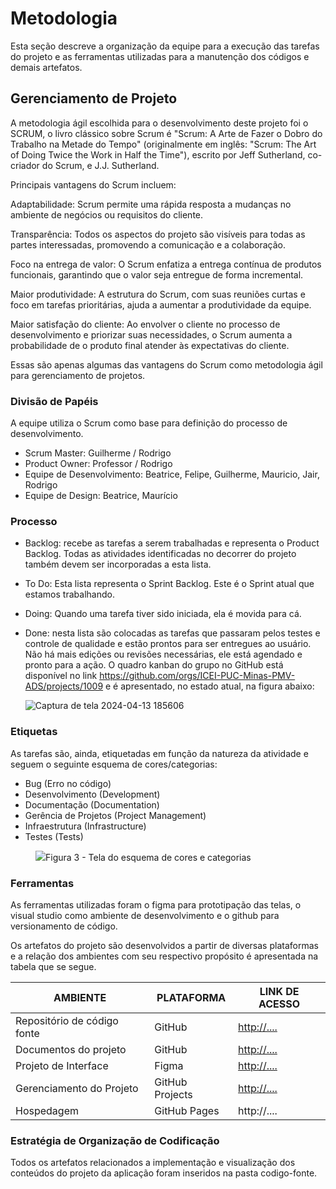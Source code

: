 
# Metodologia

Esta seção descreve a organização da equipe para a execução das tarefas do projeto e as ferramentas utilizadas para a manutenção dos códigos e demais artefatos.


## Gerenciamento de Projeto
A metodologia ágil escolhida para o desenvolvimento deste projeto foi o SCRUM, o livro clássico sobre Scrum é "Scrum: A Arte de Fazer o Dobro do Trabalho na Metade do Tempo" (originalmente em inglês: "Scrum: The Art of Doing Twice the Work in Half the Time"), escrito por Jeff Sutherland, co-criador do Scrum, e J.J. Sutherland.

Principais vantagens do Scrum incluem:

Adaptabilidade: Scrum permite uma rápida resposta a mudanças no ambiente de negócios ou requisitos do cliente.

Transparência: Todos os aspectos do projeto são visíveis para todas as partes interessadas, promovendo a comunicação e a colaboração.

Foco na entrega de valor: O Scrum enfatiza a entrega contínua de produtos funcionais, garantindo que o valor seja entregue de forma incremental.

Maior produtividade: A estrutura do Scrum, com suas reuniões curtas e foco em tarefas prioritárias, ajuda a aumentar a produtividade da equipe.

Maior satisfação do cliente: Ao envolver o cliente no processo de desenvolvimento e priorizar suas necessidades, o Scrum aumenta a probabilidade de o produto final atender às expectativas do cliente.

Essas são apenas algumas das vantagens do Scrum como metodologia ágil para gerenciamento de projetos.

### Divisão de Papéis

A equipe utiliza o Scrum como base para definição do processo de desenvolvimento.

- Scrum Master: Guilherme / Rodrigo
- Product Owner: Professor / Rodrigo
- Equipe de Desenvolvimento: Beatrice, Felipe, Guilherme, Mauricio, Jair, Rodrigo
- Equipe de Design: Beatrice, Maurício

### Processo

- Backlog: recebe as tarefas a serem trabalhadas e representa o Product Backlog. Todas as atividades identificadas no decorrer do projeto também devem ser incorporadas a esta lista. 
- To Do: Esta lista representa o Sprint Backlog. Este é o Sprint atual que estamos trabalhando. 
- Doing: Quando uma tarefa tiver sido iniciada, ela é movida para cá. 
- Done: nesta lista são colocadas as tarefas que passaram pelos testes e controle de qualidade e estão prontos para ser entregues ao usuário. Não há mais edições ou revisões necessárias, ele está agendado e pronto para a ação.
  O quadro kanban do grupo no GitHub está disponível no link https://github.com/orgs/ICEI-PUC-Minas-PMV-ADS/projects/1009  e é apresentado, no estado atual, na figura abaixo:
  
  ![Captura de tela 2024-04-13 185606](https://github.com/ICEI-PUC-Minas-PMV-ADS/pmv-ads-2024-1-e1-proj-web-t5-pmv-ads-2024-1-e1-projfocoacademico/assets/165849851/4eeccfad-f84c-469c-b816-10f3e2147f4f)


### Etiquetas
<p>As tarefas são, ainda, etiquetadas em função da natureza da atividade e seguem o seguinte esquema de cores/categorias:</p>

<ul>
  <li>Bug (Erro no código)</li>
  <li>Desenvolvimento (Development)</li>
  <li>Documentação (Documentation)</li>
  <li>Gerência de Projetos (Project Management)</li>
  <li>Infraestrutura (Infrastructure)</li>
  <li>Testes (Tests)</li>
</ul>

<figure> 
  <img src="https://user-images.githubusercontent.com/100447878/164068979-9eed46e1-9b44-461e-ab88-c2388e6767a1.png"
    <figcaption>Figura 3 - Tela do esquema de cores e categorias</figcaption>
</figure> 
  
### Ferramentas

As ferramentas utilizadas foram o figma para prototipação das telas, o visual studio como ambiente de desenvolvimento e o github para versionamento de código.

Os artefatos do projeto são desenvolvidos a partir de diversas plataformas e a relação dos ambientes com seu respectivo propósito é apresentada na tabela que se segue.

| AMBIENTE                            | PLATAFORMA                         | LINK DE ACESSO                         |
|-------------------------------------|------------------------------------|----------------------------------------|
| Repositório de código fonte         | GitHub                             | [http://.... ](https://github.com/ICEI-PUC-Minas-PMV-ADS/pmv-ads-2024-1-e1-proj-web-t5-pmv-ads-2024-1-e1-projfocoacademico)                           |
| Documentos do projeto               | GitHub                             |[ http://....  ](https://github.com/ICEI-PUC-Minas-PMV-ADS/pmv-ads-2024-1-e1-proj-web-t5-pmv-ads-2024-1-e1-projfocoacademico/edit/main/documentos)                          |
| Projeto de Interface                | Figma                              | [http://.... ](https://www.figma.com/file/24vijBobl0zviNpUI9aUBV/Foco-Acadêmico?type=design&mode=design&t=NKDxMOidUeM3Vi5i-0)                           |
| Gerenciamento do Projeto            | GitHub Projects                    | [http://....         ](https://github.com/orgs/ICEI-PUC-Minas-PMV-ADS/projects/1009/views/1)                   |
| Hospedagem                          | GitHub Pages                       | http://....                            |


### Estratégia de Organização de Codificação 

Todos os artefatos relacionados a implementação e visualização dos conteúdos do projeto da aplicação foram inseridos na pasta codigo-fonte.
